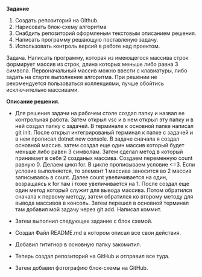 **Задание**

1. Создать репозиторий на GIthub.
2. Нарисовать блок-схему алгоритма
3. Снабдить репозиторий оформленым текстовым описанием решения.
4. Написать программу решающую поставленую задачу.
5. Использовать контроль версий в рвботе над проектом. 

Задача.
 Написать программу, которая из имеющегося массива строк формирует массив из строк, длина которых меньше либо равна 3 символа. Первоначальный массив можно ввести с клавиатуры, либо задать на старте выполнение алгоритма. При решении не рекомендуется пользоваться коллекциями, лучше обойтись исключительно массивами.

**Описание решения.**

* Для решения задачи на рабочем столе создал папку и назвал ее контрольная работа. Затем открыл vsc и в нем открыл эту папку и в ней  создал папку с задачей. В терминале к основной папке написал git init. После открыл  интегрированый терминал к папке с задачей и в нем прописал dotnet new console. В задаче сначала я создал основной массив. затем создал еще один массив который будет меньше либо равен 3 символам. Затем сделал метод в который принимает в себя 2 созданых массива. Создаем переменную count  равную 0. Делаем цикл for. В цикле прописываем условие <=3. Если условие выполняется, то элемент 1 массива заносится во 2 массив записываясь в count. Далее count увеличивается на один, возращаясь к for там i тоже увеличивается на 1. После создал еще один  метод который служит для  вывода массива. Потом обратился сначала к первому методу, затем обратился ко второму методу для вывода массивов в консоль.
Затем перешел в основной терминал там добавил мой задачу через git add. Написал коммит.

* Затем выполнил следующее задание с блок схемой. 

* Создал Файл README.md в котором описал все свои действия.

* Добавил гитигнор в основную папку закомитил.

* Теперь создал репозиторий на GitHub и отправил все туда. 

* Затем добавил фотографию блок-схемы на GitHub.
